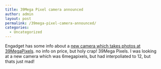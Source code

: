 ```yaml
---
title: 39Mega Pixel camera announced
author: admin
layout: post
permalink: /39mega-pixel-camera-announced/
categories:
  - Uncategorized
---
```

Engadget has some info about a [new camera which takes photos at 39MegaPixels][1]. no info on price, but holy crap! 39Mega Pixels. I was looking at a new camera which was 6megapixels, but had interpoliated to 12, but thats just mad!

 [1]: http://www.engadget.com/entry/1234000753050924/